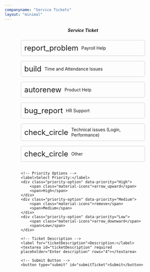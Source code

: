 ```yaml
---
companyname: "Service Tickets"
layout: "minimal"
---
```


<style>
#ticketForm {
    display: flex;
    flex-direction: column;
    gap: 1rem;
    max-width: 400px;
    margin: auto;
}

.ticket-option, .priority-option {
    display: flex;
    align-items: center;
    padding: 10px;
    border: 1px solid #ccc;
    border-radius: 5px;
    cursor: pointer;
    transition: background-color 0.3s ease;
}

.ticket-option:hover, .priority-option:hover {
    background-color: #f0f0f0;
}

.ticket-option span.material-icons, .priority-option span.material-icons {
    font-size: 24px;
    margin-right: 10px;
}

.ticket-option.selected, .priority-option.selected {
    background-color: #d1e7ff;
    border-color: #007bff;
}
</style>

<center><h5>Service Ticket</h5></center>

<!-- Link to Google Fonts for Material Icons -->
<link href="https://fonts.googleapis.com/icon?family=Material+Icons" rel="stylesheet">
<!-- SweetAlert2 -->
<script src="https://cdn.jsdelivr.net/npm/sweetalert2@11"></script>

<!-- Changed this to a form element -->
<form id="ticketForm">
    <!-- Ticket Type Options -->
    <div class="ticket-option" data-value="Incident">
        <span class="material-icons">report_problem</span>
        <span>Payroll Help</span>
    </div>
    <div class="ticket-option" data-value="Service Request">
        <span class="material-icons">build</span>
        <span>Time and Attendance Issues</span>
    </div>
    <div class="ticket-option" data-value="Change Request">
        <span class="material-icons">autorenew</span>
        <span>Product Help</span>
    </div>
    <div class="ticket-option" data-value="Problem">
        <span class="material-icons">bug_report</span>
        <span>HR Support</span>
    </div>
    <div class="ticket-option" data-value="Task">
        <span class="material-icons">check_circle</span>
        <span>Technical issues (Login, Performance)</span>
    </div>
    <div class="ticket-option" data-value="Other">
        <span class="material-icons">check_circle</span>
        <span>Other</span>
    </div>

    <!-- Priority Options -->
    <label>Select Priority:</label>
    <div class="priority-option" data-priority="High">
        <span class="material-icons">arrow_upward</span>
        <span>High</span>
    </div>
    <div class="priority-option" data-priority="Medium">
        <span class="material-icons">remove</span>
        <span>Medium</span>
    </div>
    <div class="priority-option" data-priority="Low">
        <span class="material-icons">arrow_downward</span>
        <span>Low</span>
    </div>

    <!-- Ticket Description -->
    <label for="ticketDescription">Description:</label>
    <textarea id="ticketDescription" required placeholder="Enter description" rows="4"></textarea>

    <!-- Submit Button -->
    <button type="submit" id="submitTicket">Submit</button>
</form>

<input type="hidden" id="ticketType" value="">
<input type="hidden" id="ticketPriority" value="">

<script>
// Handle Ticket Type Selection
document.querySelectorAll('.ticket-option').forEach(option => {
    option.addEventListener('click', function() {
        document.querySelectorAll('.ticket-option').forEach(opt => opt.classList.remove('selected'));
        this.classList.add('selected');
        document.getElementById('ticketType').value = this.getAttribute('data-value');
    });
});

// Handle Priority Selection
document.querySelectorAll('.priority-option').forEach(option => {
    option.addEventListener('click', function() {
        document.querySelectorAll('.priority-option').forEach(opt => opt.classList.remove('selected'));
        this.classList.add('selected');
        document.getElementById('ticketPriority').value = this.getAttribute('data-priority');
    });
});

// Handle Form Submission
document.getElementById('submitTicket').addEventListener('click', function(event) {
    event.preventDefault();

    function readCookie(name) {
        const nameEQ = name + "=";
        const ca = document.cookie.split(';');
        for(let i=0; i < ca.length; i++) {
            let c = ca[i];
            while (c.charAt(0) == ' ') c = c.substring(1,c.length);
            if (c.indexOf(nameEQ) == 0) return c.substring(nameEQ.length,c.length);
        }
        return null;
    }

    const userCookie = readCookie('user');

    // Capture form values
    const userEmail = userCookie ? JSON.parse(userCookie)?.email || "User has no email" : "User has no email";
    const summary = `${document.getElementById('ticketType').value} - ${userEmail}`;
    const serviceName = document.getElementById('ticketType').value;
    const userName = userCookie ? JSON.parse(userCookie)?.name || "Anonymous" : "Anonymous";
    const ticketPriority = document.getElementById('ticketPriority').value;
    const issueDescription = document.getElementById('ticketDescription').value;

    // Check if all fields are filled
    if (summary && ticketPriority && issueDescription) {
        // Create the data object to send
        const data = {
            summary,
            serviceName,
            userName,
            userEmail,
            issueDescription,
            priority: ticketPriority
        };

        // Submit the form data to the backend
        console.log(JSON.stringify(data));
        fetch('https://staging.milesahead.today/api/jira/issue', {
            method: 'POST',
            headers: {
                'Content-Type': 'application/json'
            },
            
            body: JSON.stringify(data)
        })
        .then(response => {
            if (!response.ok) {
                throw new Error('Network response was not ok');
            }
            return response.json();
        })
        .then(data => {
            console.log(data)
            const baseUrl = data.self.split('/rest/api/2/issue/')[0]
            const browseUrl = `${baseUrl}/browse/${data.key}`
            Swal.fire({
                icon: 'success',
                title: 'Ticket Submitted',
                html: `Your ticket has been successfully submitted!<br/>Please visit <a href="${browseUrl}" target="_blank" style="color: #3085d6;">this link</a> to view the ticket.`,
                timer: 20000,
                showConfirmButton: false,
                toast: true,
                position: 'top-end'
            });

            // Reset the form using .reset()
            document.getElementById('ticketForm').reset();
        })
        .catch(error => {
            console.error('There was a problem with the fetch operation:', error);
            Swal.fire({
                icon: 'error',
                title: 'Error',
                text: 'There was an error submitting the ticket. Please try again.',
                timer: 3000,
                showConfirmButton: false,
                toast: true,
                position: 'top-end'
            });
        });
    } else {
        Swal.fire({
            icon: 'warning',
            title: 'Incomplete Form',
            text: 'Please select a ticket type, priority, and enter a description.',
            timer: 3000,
            showConfirmButton: false,
            toast: true,
            position: 'top-end'
        });
    }
});
</script>
